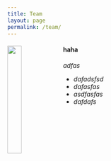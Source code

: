 ```yaml
---
title: Team
layout: page
permalink: /team/
---
```


<div class="col-sm-6 clearfix">
  <img src="/images/teampic/touxiang copy.jpg" class="img-responsive" width="25%" style="float: left" />
  <h4>haha</h4>
  <i>adfas <!--<br>email: <{{ member.email }}></i> -->
  <ul style="overflow: hidden">
    
  <li> dafadsfsd </li>
  <li> dafasfas </li>
  <li> asdfasfas </li>
  <li> dafdafs </li>
  </ul>
</div>
